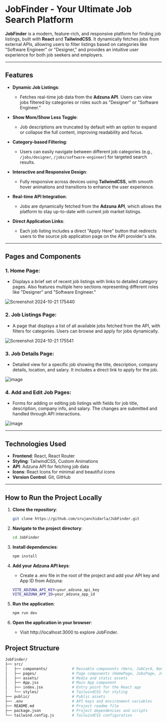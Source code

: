 # JobFinder - Your Ultimate Job Search Platform


**JobFinder** is a modern, feature-rich, and responsive platform for finding job listings, built with **React** and **TailwindCSS**. It dynamically fetches jobs from external APIs, allowing users to filter listings based on categories like "Software Engineer" or "Designer," and provides an intuitive user experience for both job seekers and employers.

---

## Features

- **Dynamic Job Listings**: 
  - Fetches real-time job data from the **Adzuna API**. Users can view jobs filtered by categories or roles such as "Designer" or "Software Engineer."
  
- **Show More/Show Less Toggle**: 
  - Job descriptions are truncated by default with an option to expand or collapse the full content, improving readability and focus.
  
- **Category-based Filtering**: 
  - Users can easily navigate between different job categories (e.g., `/jobs/designer`, `/jobs/software-engineer`) for targeted search results.
  
- **Interactive and Responsive Design**: 
  - Fully responsive across devices using **TailwindCSS**, with smooth hover animations and transitions to enhance the user experience.
  
- **Real-time API Integration**: 
  - Jobs are dynamically fetched from the **Adzuna API**, which allows the platform to stay up-to-date with current job market listings.

- **Direct Application Links**: 
  - Each job listing includes a direct "Apply Here" button that redirects users to the source job application page on the API provider's site.

---

## Pages and Components

### 1. **Home Page**:
   - Displays a brief set of recent job listings with links to detailed category pages. Also features multiple hero sections representing different roles like "Designer" and "Software Engineer."
   
![Screenshot 2024-10-21 175440](https://github.com/user-attachments/assets/da6a5485-af14-419e-bf44-9213a40dce1d)

### 2. **Job Listings Page**:
   - A page that displays a list of all available jobs fetched from the API, with filters for categories. Users can browse and apply for jobs dynamically.
   
![Screenshot 2024-10-21 175541](https://github.com/user-attachments/assets/f87b74e0-e29c-48e8-9978-0b2ecb043b87)

### 3. **Job Details Page**:
   - Detailed view for a specific job showing the title, description, company details, location, and salary. It includes a direct link to apply for the job.
   
![image](https://github.com/user-attachments/assets/43dcdb69-d1ac-4a22-b627-7edc94fbe4a1)

### 4. **Add and Edit Job Pages**:
   - Forms for adding or editing job listings with fields for job title, description, company info, and salary. The changes are submitted and handled through API interactions.
   
![image](https://github.com/user-attachments/assets/be659469-622f-485d-a5e2-81b39f347dbb)

---

## Technologies Used

- **Frontend**: React, React Router
- **Styling**: TailwindCSS, Custom Animations
- **API**: Adzuna API for fetching job data
- **Icons**: React Icons for minimal and beautiful icons
- **Version Control**: Git, GitHub

---

## How to Run the Project Locally

1. **Clone the repository**:

   ```bash
   git clone https://github.com/srujanchidarla/JobFinder.git

2. **Navigate to the project directory**:

   ```bash
   cd JobFinder
3. **Install dependencies**:

   ```bash
   npm install
4. **Add your Adzuna API keys**:
   - Create a .env file in the root of the project and add your API key and App ID from Adzuna:
   ```bash
   VITE_ADZUNA_API_KEY=your_adzuna_api_key
   VITE_ADZUNA_APP_ID=your_adzuna_app_id
5. **Run the application**:
   ```bash
   npm run dev
6. **Open the application in your browser**:
   - Visit http://localhost:3000 to explore JobFinder.

## Project Structure

```bash
JobFinder/
├── src/
│   ├── components/           # Reusable components (Hero, JobCard, Navbar)
│   ├── pages/                # Page components (HomePage, JobsPage, JobPage)
│   ├── assets/               # Media and static assets
│   ├── App.jsx               # Main App component
│   ├── index.jsx             # Entry point for the React app
│   └── styles/               # TailwindCSS for styling
├── public/                   # Public assets
├── .env                      # API keys and environment variables
├── README.md                 # Project readme file
├── package.json              # Project dependencies and scripts
└── tailwind.config.js        # TailwindCSS configuration
